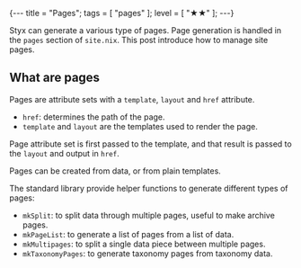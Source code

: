 {---
title = "Pages";
tags = [ "pages" ];
level = [ "★★" ];
---}

Styx can generate a various type of pages. Page generation is handled in the `pages` section of `site.nix`. This post introduce how to manage site pages.

>>>

## What are pages

Pages are attribute sets with a `template`, `layout` and `href` attribute.

- `href`: determines the path of the page.
- `template` and `layout` are the templates used to render the page.

Page attribute set is first passed to the template, and that result is passed to the `layout` and output in `href`.

Pages can be created from data, or from plain templates.

The standard library provide helper functions to generate different types of pages:

- `mkSplit`: to split data through multiple pages, useful to make archive pages.
- `mkPageList`: to generate a list of pages from a list of data.
- `mkMultipages`: to split a single data piece between multiple pages.
- `mkTaxonomyPages`: to generate taxonomy pages from taxonomy data.
